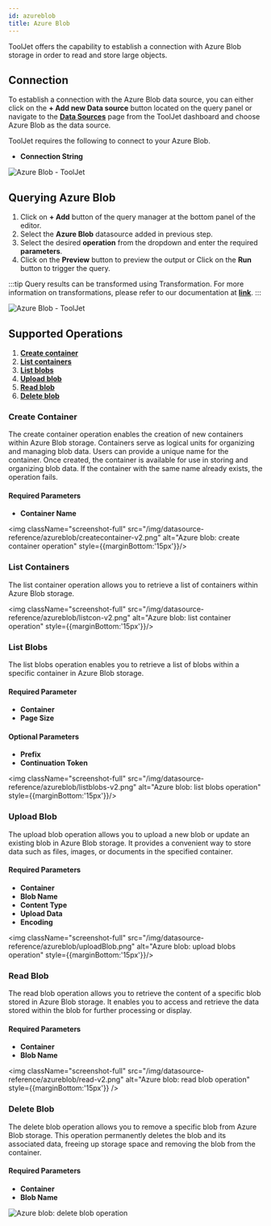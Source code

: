 ```yaml
---
id: azureblob
title: Azure Blob
---
```


ToolJet offers the capability to establish a connection with Azure Blob storage in order to read and store large objects.

## Connection

To establish a connection with the Azure Blob data source, you can either click on the **+ Add new Data source** button located on the query panel or navigate to the **[Data Sources](/docs/data-sources/overview)** page from the ToolJet dashboard and choose Azure Blob as the data source.

ToolJet requires the following to connect to your Azure Blob.
- **Connection String**

<div style={{textAlign: 'center'}}>

<img className="screenshot-full" src="/img/datasource-reference/azureblob/gdsazure-v2.png" alt="Azure Blob - ToolJet" />

</div>

<div > 

## Querying Azure Blob

1. Click on **+ Add** button of the query manager at the bottom panel of the editor.
2. Select the **Azure Blob** datasource added in previous step.
3. Select the desired **operation** from the dropdown and enter the required **parameters**.
4. Click on the **Preview** button to preview the output or Click on the **Run** button to trigger the query.

:::tip
Query results can be transformed using Transformation. For more information on transformations, please refer to our documentation at **[link](/docs/tutorial/transformations)**.
:::

<div style={{textAlign: 'center'}}>

<img className="screenshot-full" src="/img/datasource-reference/azureblob/queries-v2.png" alt="Azure Blob - ToolJet" />

</div>

</div>

<div > 

## Supported Operations

1. **[Create container](#create-container)**
2. **[List containers](#list-containers)**
3. **[List blobs](#list-blobs)**
4. **[Upload blob](#upload-blob)**
5. **[Read blob](#read-blob)**
6. **[Delete blob](#delete-blob)**


### Create Container

The create container operation enables the creation of new containers within Azure Blob storage. Containers serve as logical units for organizing and managing blob data. Users can provide a unique name for the container. Once created, the container is available for use in storing and organizing blob data. If the container with the same name already exists, the operation fails.

#### Required Parameters
- **Container Name** 

<div style={{textAlign: 'center'}}>

<img className="screenshot-full" src="/img/datasource-reference/azureblob/createcontainer-v2.png" alt="Azure blob: create container operation" style={{marginBottom:'15px'}}/>

</div>

### List Containers

The list container operation allows you to retrieve a list of containers within Azure Blob storage.

<div style={{textAlign: 'center'}}>

<img className="screenshot-full" src="/img/datasource-reference/azureblob/listcon-v2.png" alt="Azure blob: list container operation" style={{marginBottom:'15px'}}/>

</div>

### List Blobs

The list blobs operation enables you to retrieve a list of blobs within a specific container in Azure Blob storage. 

#### Required Parameter

- **Container**
- **Page Size**

#### Optional Parameters

- **Prefix**
- **Continuation Token**

<div style={{textAlign: 'center'}}>

<img className="screenshot-full" src="/img/datasource-reference/azureblob/listblobs-v2.png" alt="Azure blob: list blobs operation" style={{marginBottom:'15px'}}/>

</div>

### Upload Blob

The upload blob operation allows you to upload a new blob or update an existing blob in Azure Blob storage. It provides a convenient way to store data such as files, images, or documents in the specified container.

#### Required Parameters

- **Container**
- **Blob Name**
- **Content Type**
- **Upload Data**
- **Encoding**

<img className="screenshot-full" src="/img/datasource-reference/azureblob/uploadBlob.png" alt="Azure blob: upload blobs operation" style={{marginBottom:'15px'}}/>

### Read Blob

The read blob operation allows you to retrieve the content of a specific blob stored in Azure Blob storage. It enables you to access and retrieve the data stored within the blob for further processing or display.

#### Required Parameters

- **Container**
- **Blob Name**

<div style={{textAlign: 'center'}}>

<img className="screenshot-full" src="/img/datasource-reference/azureblob/read-v2.png" alt="Azure blob: read blob operation" style={{marginBottom:'15px'}} />

</div>

### Delete Blob

The delete blob operation allows you to remove a specific blob from Azure Blob storage. This operation permanently deletes the blob and its associated data, freeing up storage space and removing the blob from the container.

#### Required Parameters

- **Container**
- **Blob Name**

<div style={{textAlign: 'center'}}>

<img className="screenshot-full" src="/img/datasource-reference/azureblob/delete-v2.png" alt="Azure blob: delete blob operation" />

</div>

</div>